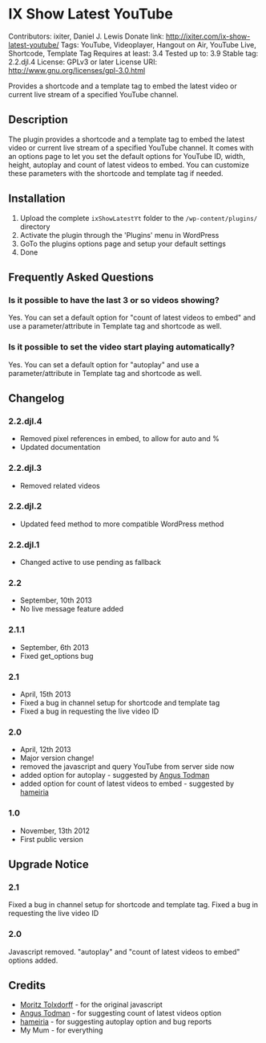 # IX Show Latest YouTube

Contributors: ixiter, Daniel J. Lewis
Donate link: http://ixiter.com/ix-show-latest-youtube/
Tags: YouTube, Videoplayer, Hangout on Air, YouTube Live, Shortcode, Template Tag
Requires at least: 3.4
Tested up to: 3.9
Stable tag: 2.2.djl.4
License: GPLv3 or later
License URI: http://www.gnu.org/licenses/gpl-3.0.html

Provides a shortcode and a template tag to embed the latest video or current live stream of a specified YouTube channel.

## Description

The plugin provides a shortcode and a template tag to embed the latest video or current live stream of a specified YouTube channel.
It comes with an options page to let you set the default options for YouTube ID, width, height, autoplay and count of latest videos to embed. You can customize these parameters with the shortcode and template tag if needed.

## Installation

1. Upload the complete `ixShowLatestYt` folder to the `/wp-content/plugins/` directory
2. Activate the plugin through the 'Plugins' menu in WordPress
3. GoTo the plugins options page and setup your default settings
6. Done

## Frequently Asked Questions

### Is it possible to have the last 3 or so videos showing? 

Yes. You can set a default option for "count of latest videos to embed" and use a parameter/attribute in Template tag and shortcode as well.

### Is it possible to set the video start playing automatically? 

Yes. You can set a default option for "autoplay" and use a parameter/attribute in Template tag and shortcode as well.

## Changelog

### 2.2.djl.4
* Removed pixel references in embed, to allow for auto and %
* Updated documentation

### 2.2.djl.3
* Removed related videos

### 2.2.djl.2
* Updated feed method to more compatible WordPress method

### 2.2.djl.1
* Changed active to use pending as fallback

### 2.2 
* September, 10th 2013
* No live message feature added

### 2.1.1  
* September, 6th 2013
* Fixed get_options bug

### 2.1 
* April, 15th 2013
* Fixed a bug in channel setup for shortcode and template tag
* Fixed a bug in requesting the live video ID


### 2.0 
* April, 12th 2013
* Major version change!
* removed the javascript and query YouTube from server side now
* added option for autoplay - suggested by [Angus Todman](http://wordpress.org/support/profile/angus-todman)
* added option for count of latest videos to embed - suggested by [hameiria](http://wordpress.org/support/profile/hameiria)


### 1.0 
* November, 13th 2012
* First public version


## Upgrade Notice

### 2.1 
Fixed a bug in channel setup for shortcode and template tag.
Fixed a bug in requesting the live video ID

### 2.0 
Javascript removed. "autoplay" and "count of latest videos to embed" options added.


## Credits
* [Moritz Tolxdorff](https://plus.google.com/u/0/+MoritzTolxdorff/about) - for the original javascript
* [Angus Todman](http://wordpress.org/support/profile/angus-todman) - for suggesting count of latest videos option
* [hameiria](http://wordpress.org/support/profile/hameiria) - for suggesting autoplay option and bug reports
* My Mum - for everything